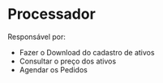 # Processador

Responsável por:

- Fazer o Download do cadastro de ativos
- Consultar o preço dos ativos
- Agendar os Pedidos


